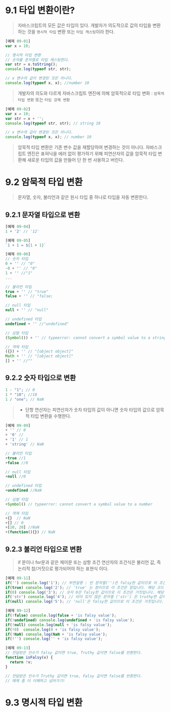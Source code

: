 # 9.1 타입 변환이란?

> 자바스크립트의 모든 값은 타입이 있다. 개발자가 의도적으로 값의 타입을 변환하는 것을 `명시적 타입` 변환 또는 `타입 캐스팅`이라 한다.

```jsx
[예제 09-01]
var x = 10;

// 명시적 타입 변환
// 숫자를 문자열로 타입 캐스팅한다.
var str = x.toString();
console.log(typeof str, str);

// x 변수의 값이 변경된 것은 아니다.
console.log(typeof x, x); //number 10
```

> 개발자의 의도와 다르게 자바스크립트 엔진에 의해 암묵적으로 타입 변화 : `암묵적 타입 변환` 또는 `타입 강제 변환`

```jsx
[예제 09-02]
var x = 10;
var str = x + '';
console.log(typeof str, str); // string 10

// x 변수의 값이 변경된 것은 아니다.
console.log(typeof x, x); // number 10
```

> 암묵적 타입 변환은 기존 변수 값을 재할당하여 변경하는 것이 아니다. 자바스크립트 엔진은 표혀닉을 에러 없이 평가하기 위해 피연산자의 값을 암묵적 타입 변환해 새로운 타입의 값을 만들어 단 한 번 사용하고 버린다.

# 9.2 암묵적 타입 변환

> 문자열, 숫자, 불리언과 같은 원시 타입 중 하나로 타입을 자동 변환한다.

## 9.2.1 문자열 타입으로 변환

```jsx
[예제 09-04]
1 + '2' // '12'
```

```jsx
[예제 09-05]
`1 + 1 = ${1 + 1}`
```

```jsx
[예제 09-06]
// 숫자 타입
0 + '' // "0"
-0 + '' // "0"
1 + '' //"1"
...

// 불리언 타입
true + '' // "true"
false + '' // "false;

// null 타입
null + '' // "null"

// undefined 타입
undefined + '' //"undefined"

// 심벌 타입
(Symbol()) + '' // typeerror: cannot convert a symbol value to a string

// 객체 타입
({}) + '' // "[object object]"
Math + '' // "[object object]"
[] + '' //""
```

## 9.2.2 숫자 타입으로 변환

```jsx
1 - "1"; // 0
1 * "10"; //10
1 / "one"; // NaN
```

> - 단항 연산자는 피연산자가 숫자 타입의 값이 아니면 숫자 타입의 값으로 암묵적 타입 변환을 수행한다.

```jsx
[예제 09-09]
+ '' // 0
+ '0' //
+ '1' // 1
+ 'string' // NaN

// 불리언 타입
+true //1
+false //0

// null 타입
+null //0

// undefined 타입
+undefined //NaN

// 심벌 타입
+Symbol() // typeerror: cannot convert a symbol value to a number

// 객제 타입
+{}  // NaN
+[] // 0
+[10, 20] //NaN
+(function(){}) // NaN
```

## 9.2.3 불리언 타입으로 변환

> if 문이나 for문과 같은 제어문 또는 삼항 조건 연산자의 조건식은 불리언 값, 즉 논리적 참/거짓으로 평가되어야 하는 표현식 이다.

```jsx
[예제 09-11]
if('') console.log('1'); // 부연설명 : 빈 문자열('')은 falsy한 값이므로 이 조건은 거짓. 해당 코드 블록이 실행되지 않습니다.
if(true) console.log('2'); // 'true' 는 참이므로 이 조건은 참입니다. 해당 코드 블록이 실행되어 '2'가 출력됩니다.
if(0) console.log('3'); // 숫자 0은 falsy한 값이므로 이 조건은 거짓입니다. 해당 코드 블록이 실행되지 않습니다.
if('str') console.log('4'); // 비어 있지 않은 문자열 ('str') 은 truthy한 값이므로 함입니다. 블록이 실행 됩니다.
if(null) console.log('5'); // 'null'은 falsy한 값이므로 이 조건은 거짓입니다. 해당 코드 블록이 실행되지 않습니다.
```

```jsx
[예제 09-12]
if(!false) console.log(false + 'is falsy value');
if(!undefined) console.log(undefined + 'is falsy value');
if(!null) console.log(null + 'is falsy value');
if(!0)  console.log(0 + 'is falsy value');
if(!NaN) console.log(NaN + 'is falsy value');
if(!'') console.log('' + 'is falsy value');
```

```jsx
[예제 09-13]
// 전달받은 인수가 falsy 값이면 true, Truthy 값이면 false를 반환한다.
function isFalsy(v) {
  return !v;
}

// 전달받은 인수가 Truthy 값이면 true, Falsy 값이면 false를 반환한다.
// 예제 좀 더 이해하고 넘어가기!
```

# 9.3 명시적 타입 변환
